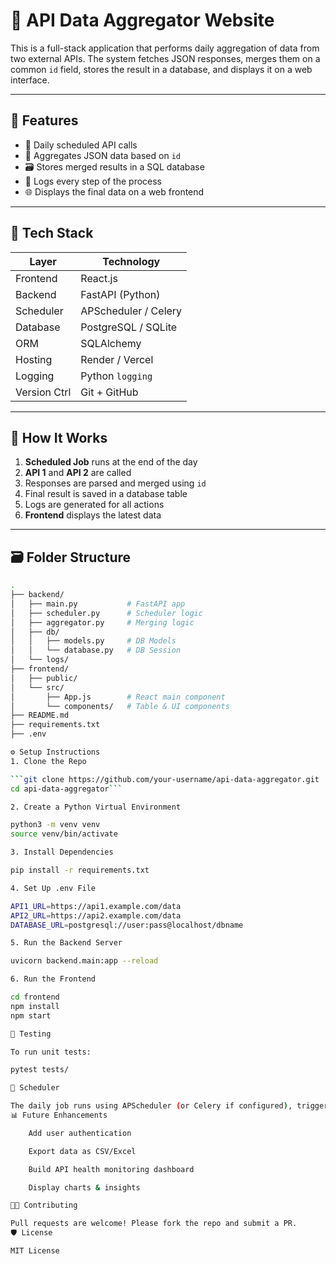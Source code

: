 # 🧠 API Data Aggregator Website

This is a full-stack application that performs daily aggregation of data from two external APIs. The system fetches JSON responses, merges them on a common `id` field, stores the result in a database, and displays it on a web interface.

---

## 📌 Features

- 🔄 Daily scheduled API calls
- 🧩 Aggregates JSON data based on `id`
- 🗃️ Stores merged results in a SQL database
- 🧾 Logs every step of the process
- 🌐 Displays the final data on a web frontend

---

## 🧱 Tech Stack

| Layer        | Technology           |
|--------------|----------------------|
| Frontend     | React.js             |
| Backend      | FastAPI (Python)     |
| Scheduler    | APScheduler / Celery |
| Database     | PostgreSQL / SQLite  |
| ORM          | SQLAlchemy           |
| Hosting      | Render / Vercel      |
| Logging      | Python `logging`     |
| Version Ctrl | Git + GitHub         |

---

## 🚦 How It Works

1. **Scheduled Job** runs at the end of the day
2. **API 1** and **API 2** are called
3. Responses are parsed and merged using `id`
4. Final result is saved in a database table
5. Logs are generated for all actions
6. **Frontend** displays the latest data

---

## 🗃️ Folder Structure

```bash
.
├── backend/
│   ├── main.py           # FastAPI app
│   ├── scheduler.py      # Scheduler logic
│   ├── aggregator.py     # Merging logic
│   ├── db/
│   │   ├── models.py     # DB Models
│   │   └── database.py   # DB Session
│   └── logs/
├── frontend/
│   ├── public/
│   └── src/
│       ├── App.js        # React main component
│       └── components/   # Table & UI components
├── README.md
├── requirements.txt
├── .env

⚙️ Setup Instructions
1. Clone the Repo

```git clone https://github.com/your-username/api-data-aggregator.git
cd api-data-aggregator```

2. Create a Python Virtual Environment

python3 -m venv venv
source venv/bin/activate

3. Install Dependencies

pip install -r requirements.txt

4. Set Up .env File

API1_URL=https://api1.example.com/data
API2_URL=https://api2.example.com/data
DATABASE_URL=postgresql://user:pass@localhost/dbname

5. Run the Backend Server

uvicorn backend.main:app --reload

6. Run the Frontend

cd frontend
npm install
npm start

🧪 Testing

To run unit tests:

pytest tests/

📅 Scheduler

The daily job runs using APScheduler (or Celery if configured), triggering at 11:59 PM server time.
📊 Future Enhancements

    Add user authentication

    Export data as CSV/Excel

    Build API health monitoring dashboard

    Display charts & insights

🧑‍💻 Contributing

Pull requests are welcome! Please fork the repo and submit a PR.
🛡️ License

MIT License